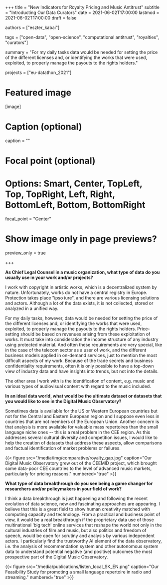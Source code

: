 +++
title = "New Indicators for Royalty Pricing and Music Antitrust"
subtitle = "Introducting Our Data Curators"
date = 2021-06-02T17:00:00
lastmod = 2021-06-02T17:00:00
draft = false

authors = ["eszter_kabai"]

tags = ["open-data", "open-science", "computational antitrust", "royalties", "curators"]

summary = "For my daily tasks data would be needed for setting the price of the different licenses and, or identifying the works that were used, exploited, to properly manage the payouts to the rights holders."

projects = ["eu-datathon_2021"]

# Featured image
[image]
  # Caption (optional)
  caption = ""

  # Focal point (optional)
  # Options: Smart, Center, TopLeft, Top, TopRight, Left, Right, BottomLeft, Bottom, BottomRight
  focal_point = "Center"

  # Show image only in page previews?
  preview_only = true

+++

**As Chief Legal Counsel in a music organization, what type of data do you usually use in your work and/or projects?**

I work with copyright in artistic works, which is a decentralized system by nature. Unfortunately, works do not have a central registry in Europe. Protection takes place "ipso iure", and there are various licensing solutions and actors. Although a lot of the data exists, it is not collected, stored or analyzed in a unified way. 

For my daily tasks, however, data would be needed for setting the price of the different licenses and, or identifying the works that were used, exploited, to properly manage the payouts to the rights holders. Price-setting should be based on revenues arising from these exploitation of works. It must take into consideration the income structure of any industry using protected material. And often these requirements are very special, like in the case of the telecom sector as a user of work, and the different business models applied in on-demand services, just to mention the most difficult aspects of my work.  Because of the trade secrets and business confidentiality requirements, often it is only possible to have a top-down view of industry data and have insights into trends, but not into the details. 

The other area I work with is the identification of content, e.g. music and various types of audiovisual content with regard to the music included.

**In an ideal data world, what would be the ultimate dataset or datasets that you would like to see in the Digital Music Observatory?** 

Sometimes data is available for the US or Western European countries but not for the Central and Eastern European region and I suppose even less in countries that are not members of the European Union. Another concern is that analysis is more available for valuable mass repertoires than the small language niche ones -- this is a real problem in the CEE region. As this addresses several cultural diversity and competition issues, I would like to help the creation of datasets that address these aspects, allow comparisons and factual identification of market problems or failures.

{{< figure src="/media/img/comparative/royalty_gap.jpg" caption="Our Digital Music Observatory grew out of the CEEMID project, which brought some data-poor CEE countries to the level of advanced music markets, particularly for pricing reasons." numbered="true" >}}

**What type of data breakthrough do you see being a game changer for researchers and/or policymakers in your field of work?**

I think a data breakthrough is just happening and following the recent evolution of data science, new and fascinating approaches are appearing. I believe that this is a great field to show human creativity matched with computing capacity and technology.  From a practical and business point of view, it would be a real breakthrough if the proprietary data use of those multinational ‘big tech’ online services that reshape the world not only in the cultural industries of film and music, but also politics and freedom of speech, would be open for scrutiny and analysis by various independent actors.  I particularly find the trustworthy AI element of the data observatory, i.e. the analysis of recommendation system and other autonomous system data to understand potential negative (and positive) outcomes the most prospective part of the Digital Music Observatory.

{{< figure src="/media/publications/listen_local_SK_EN.png" caption="Our Feasibility Study for promoting a small language repertoire in radio and streaming." numbered="true" >}}




